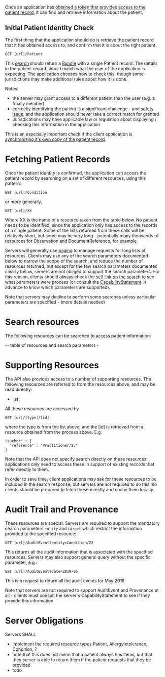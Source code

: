 Once an application has [obtained a token that provides access to the patient record](access.html]), it can 
find and retrieve information about the patient. 

## Initial Patient Identity Check 

The first thing that the application should do is retrieve the patient record that it has obtained access to,
and confirm that it is about the right patient.

    GET [url]/Patient

This [search](http://hl7.org/fhir/http.html#search) should return a [Bundle](http://hl7.org/fhir/bundle.html) with a single Patient record.
The details in the patient record should match what the user of the application is expecting. The application chooses how to check this, though some jurisdictions may make additional rules about how it is done. 

Notes:
* the server may grant access to a different patient than the user (e.g. a fmaily member)
* correctly identifying the patient is a significant challenge - and [safety issue](safety.html), and the application should never take a correct match for granted
* Jurisdications may have applicable law or regulation about displaying / checking this information in the application

This is an especially important check if the client application is [synchronizing it's own copy of the patient record](synchronization.html).

# Fetching Patient Records 

Once the patient identity is confirmed, the application can access the patient record by searching on a set of different resources, using this pattern:

    GET [url]/Condition
    
or more generally, 

    GET [url]/XX

Where XX is the name of a resource taken from the table below. No patient needs to be identified, since the application only has 
access to the records of a single patient. Some of the lists returned from these calls will be relatively short, but some may 
be very long - potentially many thousands of resources for Observation and DocumentReference, for example. 

Servers will generally use [paging](http://hl7.org/fhir/http.html#paging) to manage requests for long lists of resources. 
Clients may use any of the search parameters documented below to narrow the scope of the search, and reduce the number
of resources returned, but except for the few search parameters documented clearly below, servers are not obliged to support
the search parameters. For this reason, clients should always check the [self link on the search](http://hl7.org/fhir/search.html#errors) to see what parameters
were process (or consult the [CapabilityStatement](xx.html) in advance to know which parameters are supported). 

Note that servers may decline to perform some searches unless particular parameters are specified - (more details needed)

# Search resources 

The following resources can be searched to access patient information:

-- table of resources and search parameters -

# Supporting Resources

The API also provides access to a number of supporting resources. The following resources are referred to from the 
resources above, and may be read directly:

* list

All these resources are accessed by 

    GET [ur]/[type]/[id]
    
where the type is from the list above, and the [id] is retrieved from a resource obtained from the process above.
E.g. 

    "author" : {
      "reference" : "Practitioner/23"
    }

Note that the API does not specify search directly on these resources; applications only need to access these 
in support of existing records that refer directly to them. 

In order to save time, client applications may ask for these resources to be included in the search response, but
servers are not required to do this, so clients should be prepared to fetch these directly and cache them locally. 

# Audit Trail and Provenance

These resources are special. Servers are required to support the mandatory search parameters ```entity``` and ```target```
which restrict the information provided to the specified resource:

    GET [url]/AuditEvent?entity=Condition/23
    
This returns all the audit information that is associated with the specified resources. Servers may also support 
general query without the specific parameter, e.g.:

    GET [url]/AuditEvent?date=2018-05 
    
This is a request to return all the audit events for May 2018. 

Note that servers are not required to support AuditEvent and Provenance at all - clients must consult the 
server's CapabilityStatement to see if they provide this information.


# Server Obligations

Servers SHALL

* Implement the required resource types Patient, AllergyIntolerance, Condition, ?
 * note that this does not mean that a patient always has items, but that they server is able to return them if the patient requests that they be provided
* todo
